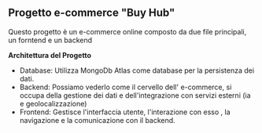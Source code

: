 Progetto e-commerce "Buy Hub"
-
Questo progetto è un e-commerce online composto da due file principali, un forntend e un backend

**Architettura del Progetto** 
- Database: Utilizza MongoDb Atlas come database per la persistenza dei dati.
- Backend: Possiamo vederlo come il cervello dell' e-commerce, si occupa della gestione dei dati e dell'integrazione con servizi esterni (ia e geolocalizzazione)
- Frontend: Gestisce l'interfaccia utente, l'interazione con esso , la navigazione e  la comunicazione con  il backend.

